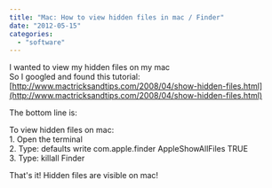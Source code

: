```yaml
---
title: "Mac: How to view hidden files in mac / Finder"
date: "2012-05-15"
categories: 
  - "software"
---
```


I wanted to view my hidden files on my mac  
So I googled and found this tutorial:  
[http://www.mactricksandtips.com/2008/04/show-hidden-files.html](http://www.mactricksandtips.com/2008/04/show-hidden-files.html)  
  
The bottom line is:  
  
To view hidden files on mac:  
1\. Open the terminal  
2\. Type: defaults write com.apple.finder AppleShowAllFiles TRUE  
3\. Type: killall Finder  
  

That's it! Hidden files are visible on mac!
